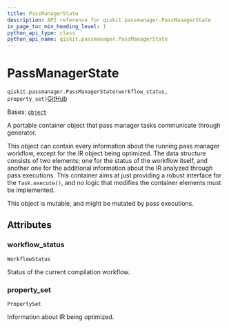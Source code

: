 ```yaml
---
title: PassManagerState
description: API reference for qiskit.passmanager.PassManagerState
in_page_toc_min_heading_level: 1
python_api_type: class
python_api_name: qiskit.passmanager.PassManagerState
---
```


# PassManagerState

<span id="qiskit.passmanager.PassManagerState" />

`qiskit.passmanager.PassManagerState(workflow_status, property_set)`[GitHub](https://github.com/qiskit/qiskit/tree/stable/1.0/qiskit/passmanager/compilation_status.py "view source code")

Bases: [`object`](https://docs.python.org/3/library/functions.html#object "(in Python v3.12)")

A portable container object that pass manager tasks communicate through generator.

This object can contain every information about the running pass manager workflow, except for the IR object being optimized. The data structure consists of two elements; one for the status of the workflow itself, and another one for the additional information about the IR analyzed through pass executions. This container aims at just providing a robust interface for the `Task.execute()`, and no logic that modifies the container elements must be implemented.

This object is mutable, and might be mutated by pass executions.

## Attributes

<span id="qiskit.passmanager.PassManagerState.workflow_status" />

### workflow\_status

`WorkflowStatus`

Status of the current compilation workflow.

<span id="qiskit.passmanager.PassManagerState.property_set" />

### property\_set

`PropertySet`

Information about IR being optimized.

